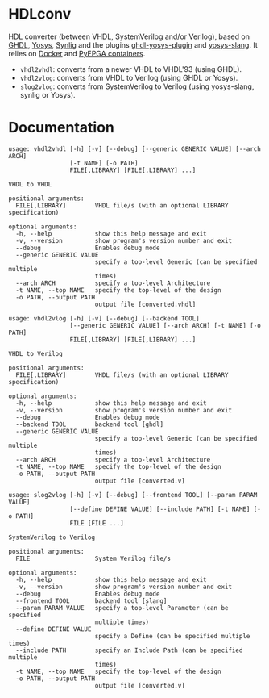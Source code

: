 # HDLconv

HDL converter (between VHDL, SystemVerilog and/or Verilog), based on [GHDL](https://github.com/ghdl/ghdl), [Yosys](https://github.com/YosysHQ/yosys), [Synlig](https://github.com/chipsalliance/synlig) and the plugins [ghdl-yosys-plugin](https://github.com/ghdl/ghdl-yosys-plugin) and [yosys-slang](https://github.com/povik/yosys-slang).
It relies on [Docker](https://docs.docker.com/get-docker) and [PyFPGA containers](https://github.com/PyFPGA/containers).

* `vhdl2vhdl`: converts from a newer VHDL to VHDL'93 (using GHDL).
* `vhdl2vlog`: converts from VHDL to Verilog (using GHDL or Yosys).
* `slog2vlog`: converts from SystemVerilog to Verilog (using yosys-slang, synlig or Yosys).

# Documentation

```
usage: vhdl2vhdl [-h] [-v] [--debug] [--generic GENERIC VALUE] [--arch ARCH]
                 [-t NAME] [-o PATH]
                 FILE[,LIBRARY] [FILE[,LIBRARY] ...]

VHDL to VHDL

positional arguments:
  FILE[,LIBRARY]        VHDL file/s (with an optional LIBRARY specification)

optional arguments:
  -h, --help            show this help message and exit
  -v, --version         show program's version number and exit
  --debug               Enables debug mode
  --generic GENERIC VALUE
                        specify a top-level Generic (can be specified multiple
                        times)
  --arch ARCH           specify a top-level Architecture
  -t NAME, --top NAME   specify the top-level of the design
  -o PATH, --output PATH
                        output file [converted.vhdl]
```

```
usage: vhdl2vlog [-h] [-v] [--debug] [--backend TOOL]
                 [--generic GENERIC VALUE] [--arch ARCH] [-t NAME] [-o PATH]
                 FILE[,LIBRARY] [FILE[,LIBRARY] ...]

VHDL to Verilog

positional arguments:
  FILE[,LIBRARY]        VHDL file/s (with an optional LIBRARY specification)

optional arguments:
  -h, --help            show this help message and exit
  -v, --version         show program's version number and exit
  --debug               Enables debug mode
  --backend TOOL        backend tool [ghdl]
  --generic GENERIC VALUE
                        specify a top-level Generic (can be specified multiple
                        times)
  --arch ARCH           specify a top-level Architecture
  -t NAME, --top NAME   specify the top-level of the design
  -o PATH, --output PATH
                        output file [converted.v]
```

```
usage: slog2vlog [-h] [-v] [--debug] [--frontend TOOL] [--param PARAM VALUE]
                 [--define DEFINE VALUE] [--include PATH] [-t NAME] [-o PATH]
                 FILE [FILE ...]

SystemVerilog to Verilog

positional arguments:
  FILE                  System Verilog file/s

optional arguments:
  -h, --help            show this help message and exit
  -v, --version         show program's version number and exit
  --debug               Enables debug mode
  --frontend TOOL       backend tool [slang]
  --param PARAM VALUE   specify a top-level Parameter (can be specified
                        multiple times)
  --define DEFINE VALUE
                        specify a Define (can be specified multiple times)
  --include PATH        specify an Include Path (can be specified multiple
                        times)
  -t NAME, --top NAME   specify the top-level of the design
  -o PATH, --output PATH
                        output file [converted.v]
```
